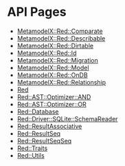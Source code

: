 API Pages
==========

- [MetamodelX::Red::Comparate](api/MetamodelX/Red/Comparate)
- [MetamodelX::Red::Describable](api/MetamodelX/Red/Describable)
- [MetamodelX::Red::Dirtable](api/MetamodelX/Red/Dirtable)
- [MetamodelX::Red::Id](api/MetamodelX/Red/Id)
- [MetamodelX::Red::Migration](api/MetamodelX/Red/Migration)
- [MetamodelX::Red::Model](api/MetamodelX/Red/Model)
- [MetamodelX::Red::OnDB](api/MetamodelX/Red/OnDB)
- [MetamodelX::Red::Relationship](api/MetamodelX/Red/Relationship)
- [Red](api/Red)
- [Red::AST::Optimizer::AND](api/Red/AST/Optimizer/AND)
- [Red::AST::Optimizer::OR](api/Red/AST/Optimizer/OR)
- [Red::Database](api/Red/Database)
- [Red::Driver::SQLite::SchemaReader](api/Red/Driver/SQLite/SchemaReader)
- [Red::ResultAssociative](api/Red/ResultAssociative)
- [Red::ResultSeq](api/Red/ResultSeq)
- [Red::ResultSeqSeq](api/Red/ResultSeqSeq)
- [Red::Traits](api/Red/Traits)
- [Red::Utils](api/Red/Utils)
